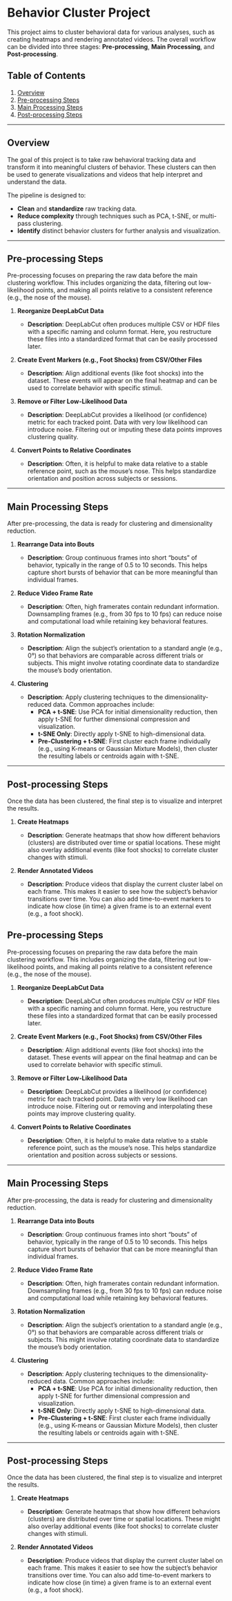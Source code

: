 # Behavior Cluster Project

This project aims to cluster behavioral data for various analyses, such as creating heatmaps and rendering annotated videos. The overall workflow can be divided into three stages: **Pre-processing**, **Main Processing**, and **Post-processing**.

## Table of Contents
1. [Overview](#overview)
2. [Pre-processing Steps](#pre-processing-steps)
3. [Main Processing Steps](#main-processing-steps)
4. [Post-processing Steps](#post-processing-steps)

---

## Overview

The goal of this project is to take raw behavioral tracking data and transform it into meaningful clusters of behavior. These clusters can then be used to generate visualizations and videos that help interpret and understand the data.

The pipeline is designed to:
- **Clean** and **standardize** raw tracking data.
- **Reduce complexity** through techniques such as PCA, t-SNE, or multi-pass clustering.
- **Identify** distinct behavior clusters for further analysis and visualization.

---

## Pre-processing Steps

Pre-processing focuses on preparing the raw data before the main clustering workflow. This includes organizing the data, filtering out low-likelihood points, and making all points relative to a consistent reference (e.g., the nose of the mouse).

1. **Reorganize DeepLabCut Data**  
   - **Description**: DeepLabCut often produces multiple CSV or HDF files with a specific naming and column format. Here, you restructure these files into a standardized format that can be easily processed later.

2. **Create Event Markers (e.g., Foot Shocks) from CSV/Other Files**  
   - **Description**: Align additional events (like foot shocks) into the dataset. These events will appear on the final heatmap and can be used to correlate behavior with specific stimuli.

3. **Remove or Filter Low-Likelihood Data**  
   - **Description**: DeepLabCut provides a likelihood (or confidence) metric for each tracked point. Data with very low likelihood can introduce noise. Filtering out or imputing these data points improves clustering quality.

4. **Convert Points to Relative Coordinates**  
   - **Description**: Often, it is helpful to make data relative to a stable reference point, such as the mouse’s nose. This helps standardize orientation and position across subjects or sessions.

---

## Main Processing Steps

After pre-processing, the data is ready for clustering and dimensionality reduction. 

1. **Rearrange Data into Bouts**  
   - **Description**: Group continuous frames into short “bouts” of behavior, typically in the range of 0.5 to 10 seconds. This helps capture short bursts of behavior that can be more meaningful than individual frames.

2. **Reduce Video Frame Rate**  
   - **Description**: Often, high framerates contain redundant information. Downsampling frames (e.g., from 30 fps to 10 fps) can reduce noise and computational load while retaining key behavioral features.

3. **Rotation Normalization**  
   - **Description**: Align the subject’s orientation to a standard angle (e.g., 0°) so that behaviors are comparable across different trials or subjects. This might involve rotating coordinate data to standardize the mouse’s body orientation.

4. **Clustering**  
   - **Description**: Apply clustering techniques to the dimensionality-reduced data. Common approaches include:  
     - **PCA + t-SNE**: Use PCA for initial dimensionality reduction, then apply t-SNE for further dimensional compression and visualization.  
     - **t-SNE Only**: Directly apply t-SNE to high-dimensional data.  
     - **Pre-Clustering + t-SNE**: First cluster each frame individually (e.g., using K-means or Gaussian Mixture Models), then cluster the resulting labels or centroids again with t-SNE.

---

## Post-processing Steps

Once the data has been clustered, the final step is to visualize and interpret the results.

1. **Create Heatmaps**  
   - **Description**: Generate heatmaps that show how different behaviors (clusters) are distributed over time or spatial locations. These might also overlay additional events (like foot shocks) to correlate cluster changes with stimuli.

2. **Render Annotated Videos**  
   - **Description**: Produce videos that display the current cluster label on each frame. This makes it easier to see how the subject’s behavior transitions over time. You can also add time-to-event markers to indicate how close (in time) a given frame is to an external event (e.g., a foot shock).

## Pre-processing Steps

Pre-processing focuses on preparing the raw data before the main clustering workflow. This includes organizing the data, filtering out low-likelihood points, and making all points relative to a consistent reference (e.g., the nose of the mouse).

1. **Reorganize DeepLabCut Data**  
   - **Description**: DeepLabCut often produces multiple CSV or HDF files with a specific naming and column format. Here, you restructure these files into a standardized format that can be easily processed later.

2. **Create Event Markers (e.g., Foot Shocks) from CSV/Other Files**  
   - **Description**: Align additional events (like foot shocks) into the dataset. These events will appear on the final heatmap and can be used to correlate behavior with specific stimuli.

3. **Remove or Filter Low-Likelihood Data**  
   - **Description**: DeepLabCut provides a likelihood (or confidence) metric for each tracked point. Data with very low likelihood can introduce noise. Filtering out or removing and interpolating  these points may improve clustering quality.

4. **Convert Points to Relative Coordinates**  
   - **Description**: Often, it is helpful to make data relative to a stable reference point, such as the mouse’s nose. This helps standardize orientation and position across subjects or sessions.

---

## Main Processing Steps

After pre-processing, the data is ready for clustering and dimensionality reduction. 

1. **Rearrange Data into Bouts**  
   - **Description**: Group continuous frames into short “bouts” of behavior, typically in the range of 0.5 to 10 seconds. This helps capture short bursts of behavior that can be more meaningful than individual frames.

2. **Reduce Video Frame Rate**  
   - **Description**: Often, high framerates contain redundant information. Downsampling frames (e.g., from 30 fps to 10 fps) can reduce noise and computational load while retaining key behavioral features.

3. **Rotation Normalization**  
   - **Description**: Align the subject’s orientation to a standard angle (e.g., 0°) so that behaviors are comparable across different trials or subjects. This might involve rotating coordinate data to standardize the mouse’s body orientation.

4. **Clustering**  
   - **Description**: Apply clustering techniques to the dimensionality-reduced data. Common approaches include:  
     - **PCA + t-SNE**: Use PCA for initial dimensionality reduction, then apply t-SNE for further dimensional compression and visualization.  
     - **t-SNE Only**: Directly apply t-SNE to high-dimensional data.  
     - **Pre-Clustering + t-SNE**: First cluster each frame individually (e.g., using K-means or Gaussian Mixture Models), then cluster the resulting labels or centroids again with t-SNE.

---

## Post-processing Steps

Once the data has been clustered, the final step is to visualize and interpret the results.

1. **Create Heatmaps**  
   - **Description**: Generate heatmaps that show how different behaviors (clusters) are distributed over time or spatial locations. These might also overlay additional events (like foot shocks) to correlate cluster changes with stimuli.

2. **Render Annotated Videos**  
   - **Description**: Produce videos that display the current cluster label on each frame. This makes it easier to see how the subject’s behavior transitions over time. You can also add time-to-event markers to indicate how close (in time) a given frame is to an external event (e.g., a foot shock).

